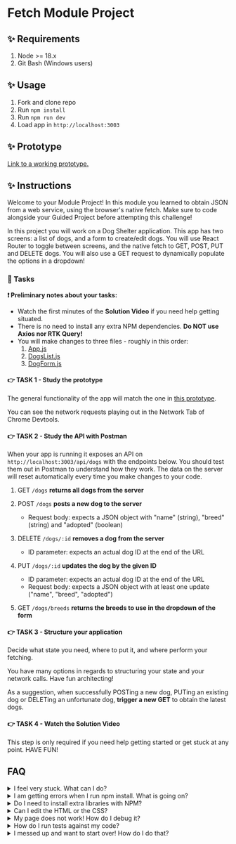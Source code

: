 # Fetch Module Project

## ✨ Requirements

1. Node >= 18.x
2. Git Bash (Windows users)

## ✨ Usage

1. Fork and clone repo
2. Run `npm install`
3. Run `npm run dev`
4. Load app in `http://localhost:3003`

## ✨ Prototype

[Link to a working prototype.](https://bloominstituteoftechnology.github.io/W_S11_Fetch_Project)

## ✨ Instructions

Welcome to your Module Project! In this module you learned to obtain JSON from a web service, using the browser's native fetch. Make sure to code alongside your Guided Project before attempting this challenge!

In this project you will work on a Dog Shelter application. This app has two screens: a list of dogs, and a form to create/edit dogs. You will use React Router to toggle between screens, and the native fetch to GET, POST, PUT and DELETE dogs. You will also use a GET request to dynamically populate the options in a dropdown!

### 🥷 Tasks

**❗ Preliminary notes about your tasks:**

- Watch the first minutes of the **Solution Video** if you need help getting situated.
- There is no need to install any extra NPM dependencies. **Do NOT use Axios nor RTK Query!**
- You will make changes to three files - roughly in this order:
  1. [App.js](./frontend/components/App.js)
  2. [DogsList.js](./frontend/components/DogsList.js)
  3. [DogForm.js](./frontend/components/DogForm.js)

#### 👉 TASK 1 - Study the prototype

The general functionality of the app will match the one in [this prototype](https://bloominstituteoftechnology.github.io/W_S11_Fetch_Project).

You can see the network requests playing out in the Network Tab of Chrome Devtools.

#### 👉 TASK 2 - Study the API with Postman

When your app is running it exposes an API on `http://localhost:3003/api/dogs` with the endpoints below. You should test them out in Postman to understand how they work. The data on the server will reset automatically every time you make changes to your code.

1. GET `/dogs` **returns all dogs from the server**

2. POST `/dogs` **posts a new dog to the server**
    - Request body: expects a JSON object with "name" (string), "breed" (string) and "adopted" (boolean)

3. DELETE `/dogs/:id` **removes a dog from the server**
    - ID parameter: expects an actual dog ID at the end of the URL

4. PUT `/dogs/:id` **updates the dog by the given ID**
    - ID parameter: expects an actual dog ID at the end of the URL
    - Request body: expects a JSON object with at least one update ("name", "breed", "adopted")

5. GET `/dogs/breeds` **returns the breeds to use in the dropdown of the form**

#### 👉 TASK 3 - Structure your application

Decide what state you need, where to put it, and where perform your fetching.

You have many options in regards to structuring your state and your network calls. Have fun architecting!

As a suggestion, when successfully POSTing a new dog, PUTing an existing dog or DELETing an unfortunate dog, **trigger a new GET** to obtain the latest dogs.

#### 👉 TASK 4 - Watch the Solution Video

This step is only required if you need help getting started or get stuck at any point. HAVE FUN!

## FAQ

<details>
  <summary>I feel very stuck. What can I do?</summary>

Redo the Guided Project for the module, or check out the Solution Video for this project. In these recordings, an industry expert walks you through their thinking in detail, while they solve the tasks.

</details>

<details>
  <summary>I am getting errors when I run npm install. What is going on?</summary>

This project requires Node >= V18 correctly installed in order to work. Sometimes Node can be misconfigured. Try deleting `node_modules` and running `npm install`. If this fails, try deleting both `node_modules` and `package-lock.json` before reinstalling. If all fails, please request support!

</details>

<details>
  <summary>Do I need to install extra libraries with NPM?</summary>

No. Everything you need should be installed already.

</details>

<details>
  <summary>Can I edit the HTML or the CSS?</summary>

You can edit the CSS of the project to give it a personal touch so you can add it to your portfolio, but only after you've finished your tasks!

</details>

<details>
  <summary>My page does not work! How do I debug it?</summary>

Remember to use console.logs and breakpoints to troubleshoot your code. Do not panic if you see errors in the console, just read them carefully looking for clues.

</details>

<details>
  <summary>How do I run tests against my code?</summary>

There are no automatic tests in this project. Feel free to write some, though! All necessary libraries are installed.

</details>

<details>
  <summary>I messed up and want to start over! How do I do that?</summary>

Do NOT delete your repository from GitHub! Instead, commit frequently as you work. This in practice creates restore points. If you find yourself in a mess, use git reset --hard to simply discard all changes to your code since your last commit. If you are dead-set on restarting the challenge from scratch, you can do this with Git as well. Research how to reset --hard to a specific commit.

</details>
